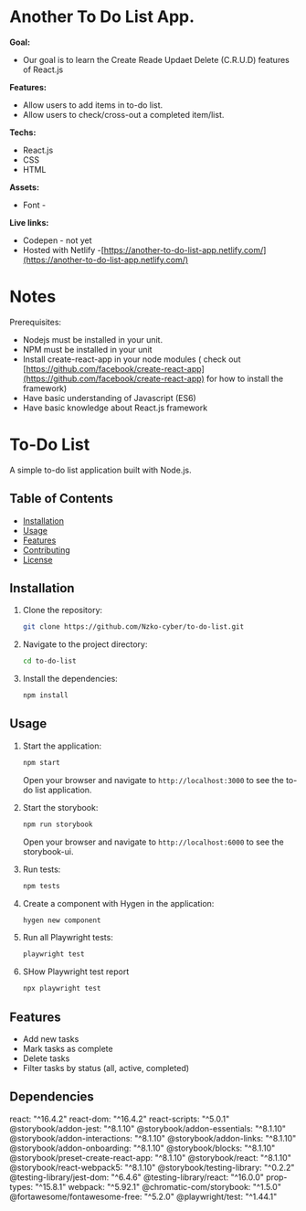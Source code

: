 # Another To Do List App.

**Goal:**

- Our goal is to learn the Create Reade Updaet Delete (C.R.U.D) features of React.js

**Features:**

- Allow users to add items in to-do list.
- Allow users to check/cross-out a completed item/list.

**Techs:**

- React.js
- CSS
- HTML

**Assets:**

- Font -

**Live links:**

- Codepen - not yet
- Hosted with Netlify -[https://another-to-do-list-app.netlify.com/](https://another-to-do-list-app.netlify.com/)

# Notes

Prerequisites:

- Nodejs must be installed in your unit.
- NPM must be installed in your unit
- Install create-react-app in your node modules ( check out [https://github.com/facebook/create-react-app](https://github.com/facebook/create-react-app) for how to install the framework)
- Have basic understanding of Javascript (ES6)
- Have basic knowledge about React.js framework
# To-Do List

A simple to-do list application built with Node.js.

## Table of Contents

- [Installation](#installation)
- [Usage](#usage)
- [Features](#features)
- [Contributing](#contributing)
- [License](#license)

## Installation

1. Clone the repository:
    ```sh
    git clone https://github.com/Nzko-cyber/to-do-list.git
    ```
2. Navigate to the project directory:
    ```sh
    cd to-do-list
    ```
3. Install the dependencies:
    ```sh
    npm install
    ```

## Usage

1. Start the application:
    ```sh
    npm start
    ```
    Open your browser and navigate to `http://localhost:3000` to see the to-do list application.

2. Start the storybook:
    ```sh
    npm run storybook
    ```
    Open your browser and navigate to `http://localhost:6000` to see the storybook-ui.

3. Run tests:
    ```sh
    npm tests
    ```

4. Create a component with Hygen in the application:
    ```sh
    hygen new component
    ```
   
5. Run all Playwright tests:
    ```sh
    playwright test
    ```
6. SHow Playwright test report
    ```sh
    npx playwright test
    ```





## Features

- Add new tasks
- Mark tasks as complete
- Delete tasks
- Filter tasks by status (all, active, completed)

## Dependencies

react: "^16.4.2"
react-dom: "^16.4.2"
react-scripts: "^5.0.1"
@storybook/addon-jest: "^8.1.10"
@storybook/addon-essentials: "^8.1.10"
@storybook/addon-interactions: "^8.1.10"
@storybook/addon-links: "^8.1.10"
@storybook/addon-onboarding: "^8.1.10"
@storybook/blocks: "^8.1.10"
@storybook/preset-create-react-app: "^8.1.10"
@storybook/react: "^8.1.10"
@storybook/react-webpack5: "^8.1.10"
@storybook/testing-library: "^0.2.2"
@testing-library/jest-dom: "^6.4.6"
@testing-library/react: "^16.0.0"
prop-types: "^15.8.1"
webpack: "^5.92.1"
@chromatic-com/storybook: "^1.5.0"
@fortawesome/fontawesome-free: "^5.2.0"
@playwright/test: "^1.44.1"